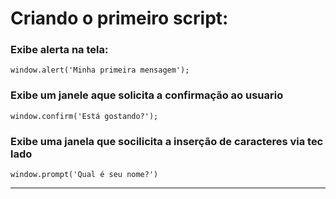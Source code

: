 # Criando o primeiro script:

### Exibe alerta na tela:

    window.alert('Minha primeira mensagem');

### Exibe um janele aque solicita a confirmação ao usuario

    window.confirm('Está gostando?');

### Exibe uma janela que socilicita a inserção de caracteres via teclado

    window.prompt('Qual é seu nome?')

---